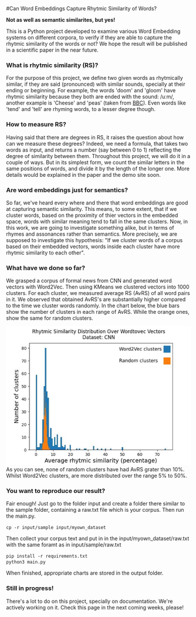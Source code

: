 #Can Word Embeddings Capture Rhytmic Similarity of Words?

**Not as well as semantic similarites, but yes!**

This is a Python project developed to examine various Word Embedding systems on different corpora, to verify if they are able to capture the rhytmic similarity of the words or not? We hope the result will be published in a scientific paper in the near future.

### What is rhytmic similarity (RS)?
For the purpose of this project, we define two given words as rhytmically similar, if they are said (pronounced) with similar sounds, specially at their ending or beginning. For example, the words 'doom' and 'gloom' have rhytmic similarity because they both are ended with the sound: /uːm/, another example is 'Cheese' and 'peas' (taken from [BBC](https://www.bbc.co.uk/bitesize/topics/zjhhvcw/articles/zqjgrdm)). Even words like 'tend' and 'tell' are rhyming words, to a lesser degree though.

### How to measure RS?
Having said that there are degrees in RS, it raises the question about how can we measure these degrees? Indeed, we need a formula, that takes two words as input, and returns a number (say between 0 to 1) reflecting the degree of similarity between them. Throughout this project, we will do it in a couple of ways. But in its simplest form, we count the similar letters in the same positions of words, and divide it by the length of the longer one. More details would be explained in the paper and the demo site soon.

### Are word embeddings just for semantics?
So far, we've heard every where and there that word embeddings are good at capturing semantic similarity. This means, to some extent, that if we cluster words, based on the proximity of thier vectors in the embedded space, words with similar meaning tend to fall in the same clusters. Now, in this work, we are going to investigate something alike, but in terms of rhymes and assonances rather than semantics. More precisely, we are supposed to investigate this hypothesis: "If we cluster words of a corpus based on their embedded vectors, words inside each cluster have more rhytmic similarity to each other".

### What have we done so far?
We grasped a corpus of formal news from CNN and generated word vectors with Word2Vec. Then using KMeans we clustered vectors into 1000 clusters. For each cluster, we measured average RS (AvRS) of all word pairs in it. We observed that obtained AvRS's are substantially higher compared to the time we cluster words randomly. In the chart below, the blue bars show the number of clusters in each range of AvRS. While the orange ones, show the same for random clusters. 

![WordToVec chart over CNN Dataset](output/cnn/reports/WordToVec.jpg)
As you can see, none of random clusters have had AvRS grater than 10%. Whilst Word2Vec clusters, are more distributed over the range 5% to 50%.

### You want to reproduce our result?
Fair enough! Just go to the folder input and create a folder there similar to the sample folder, containing a raw.txt file which is your corpus. Then run the main.py.

```
cp -r input/sample input/myown_dataset
```
Then collect your corpus text and put in in the input/myown_dataset/raw.txt with the same foramt as in input/sample/raw.txt
```
pip install -r requirements.txt
python3 main.py
```

When finished, appropriate charts are stored in the output folder.

### Still in progress!
There's a lot to do on this project, specially on documentation. We're actively working on it. Check this page in the next coming weeks, please!
